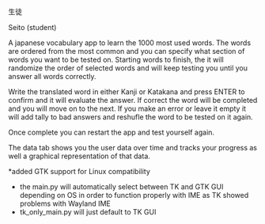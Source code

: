生徒　

Seito (student)

A japanese vocabulary app to learn the 1000 most used words. The words are ordered from the most common and you can specify what section of words you want to be tested on. Starting words to finish, the it will randomize the order of selected words and will keep testing you until you answer all words correctly.

Write the translated word in either Kanji or Katakana and press ENTER to confirm and it will evaluate the answer. If correct the word will be completed and you will move on to the next. If you make an error or leave it empty it will add tally to bad answers and reshufle the word to be tested on it again. 

Once complete you can restart the app and test yourself again. 

The data tab shows you the user data over time and tracks your progress as well a graphical representation of that data. 

*added GTK support for Linux compatibility
  - the main.py will automatically select between TK and GTK GUI depending on OS in order to function properly with IME as TK showed problems with Wayland IME
  - tk_only_main.py will just default to TK GUI
